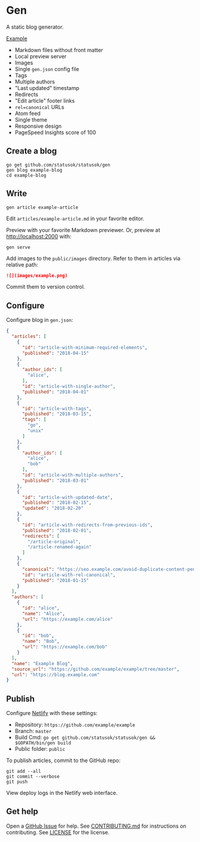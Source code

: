 # Gen

A static blog generator.

[Example](https://www.statusok.com)

* Markdown files without front matter
* Local preview server
* Images
* Single `gen.json` config file
* Tags
* Multiple authors
* "Last updated" timestamp
* Redirects
* "Edit article" footer links
* `rel=canonical` URLs
* Atom feed
* Single theme
* Responsive design
* PageSpeed Insights score of 100

## Create a blog

```
go get github.com/statusok/statusok/gen
gen blog example-blog
cd example-blog
```

## Write

```
gen article example-article
```

Edit `articles/example-article.md` in your favorite editor.

Preview with your favorite Markdown previewer.
Or, preview at <http://localhost:2000> with:

```
gen serve
```

Add images to the `public/images` directory.
Refer to them in articles via relative path:

```md
![](images/example.png)
```

Commit them to version control.

## Configure

Configure blog in `gen.json`:

```json
{
  "articles": [
    {
      "id": "article-with-minimum-required-elements",
      "published": "2018-04-15"
    },
    {
      "author_ids": [
        "alice",
      ],
      "id": "article-with-single-author",
      "published": "2018-04-01"
    },
    {
      "id": "article-with-tags",
      "published": "2018-03-15",
      "tags": [
        "go",
        "unix"
      ]
    },
    {
      "author_ids": [
        "alice",
        "bob"
      ],
      "id": "article-with-multiple-authors",
      "published": "2018-03-01"
    },
    {
      "id": "article-with-updated-date",
      "published": "2018-02-15",
      "updated": "2018-02-20"
    },
    {
      "id": "article-with-redirects-from-previous-ids",
      "published": "2018-02-01",
      "redirects": [
        "/article-original",
        "/article-renamed-again"
      ]
    },
    {
      "canonical": "https://seo.example.com/avoid-duplicate-content-penalty",
      "id": "article-with-rel-canonical",
      "published": "2018-01-15"
    }
  ],
  "authors": [
    {
      "id": "alice",
      "name": "Alice",
      "url": "https://example.com/alice"
    },
    {
      "id": "bob",
      "name": "Bob",
      "url": "https://example.com/bob"
    }
  ],
  "name": "Example Blog",
  "source_url": "https://github.com/example/example/tree/master",
  "url": "https://blog.example.com"
}
```

## Publish

Configure [Netlify] with these settings:

[Netlify]: https://www.netlify.com

* Repository: `https://github.com/example/example`
* Branch: `master`
* Build Cmd: `go get github.com/statusok/statusok/gen && $GOPATH/bin/gen build`
* Public folder: `public`

To publish articles, commit to the GitHub repo:

```
git add --all
git commit --verbose
git push
```

View deploy logs in the Netlify web interface.

## Get help

Open a [GitHub Issue][issues] for help.
See [CONTRIBUTING.md][contrib] for instructions on contributing.
See [LICENSE] for the license.

[issues]: https://github.com/statusok/statusok/issues
[contrib]: CONTRIBUTING.md
[LICENSE]: ../LICENSE
